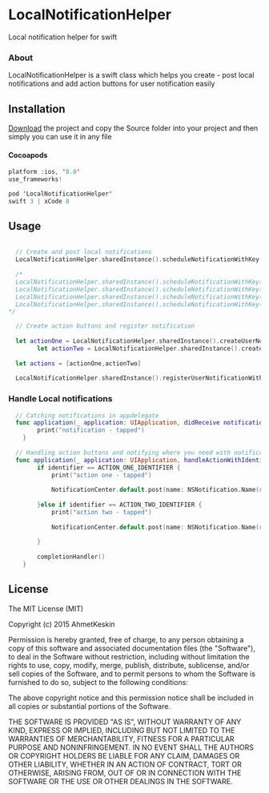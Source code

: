 # LocalNotificationHelper

Local notification helper for swift

### About
LocalNotificationHelper is a swift class which helps you create - post local notifications and add action buttons for user notification easily


## Installation
  [Download](https://github.com/AhmettKeskin/LocalNotificationHelper/archive/master.zip) the project and copy the Source folder into your project and then simply you can use it in any file

#### Cocoapods

```swift
platform :ios, '8.0'
use_frameworks!

pod 'LocalNotificationHelper'
swift 3 | xCode 8
```
## Usage

``` swift
  
  // Create and post local notifications
  LocalNotificationHelper.sharedInstance().scheduleNotificationWithKey("mobiwise", title: "mobiwise", message: "Lets take a break", seconds: 5)
  
  /*
  LocalNotificationHelper.sharedInstance().scheduleNotificationWithKey(key: <#T##String#>, title: <#T##String#>, message: <#T##String#>, seconds: <#T##Double#>, userInfo: <#T##[NSObject : AnyObject]?#>)
  LocalNotificationHelper.sharedInstance().scheduleNotificationWithKey(key: <#T##String#>, title: <#T##String#>, message: <#T##String#>, date: <#T##NSDate#>, userInfo: <#T##[NSObject : AnyObject]?#>)
  LocalNotificationHelper.sharedInstance().scheduleNotificationWithKey(key: <#T##String#>, title: <#T##String#>, message: <#T##String#>, date: <#T##NSDate#>, soundName: <#T##String#>, userInfo: <#T##[NSObject : AnyObject]?#>)
  LocalNotificationHelper.sharedInstance().scheduleNotificationWithKey(key: <#T##String#>, title: <#T##String#>, message: <#T##String#>, seconds: <#T##Double#>, soundName: <#T##String#>, userInfo: <#T##[NSObject : AnyObject]?#>)
*/


```

``` swift
  // Create action buttons and register notification
  
  let actionOne = LocalNotificationHelper.sharedInstance().createUserNotificationActionButton(identifier: ACTION_ONE_IDENTIFIER, title: "Like")
        let actionTwo = LocalNotificationHelper.sharedInstance().createUserNotificationActionButton(identifier: ACTION_TWO_IDENTIFIER, title: "Dislike")
        
  let actions = [actionOne,actionTwo]
        
  LocalNotificationHelper.sharedInstance().registerUserNotificationWithActionButtons(actions: actions)

```

### Handle Local notifications 
```swift
  // Catching notifications in appdelegate 
  func application(_ application: UIApplication, didReceive notification: UILocalNotification) {
        print("notification - tapped")
    }
  
  // Handling action buttons and notifying where you need with notificationCenter  
  func application(_ application: UIApplication, handleActionWithIdentifier identifier: String?, for notification: UILocalNotification, withResponseInfo responseInfo: [AnyHashable : Any], completionHandler: @escaping () -> Void) {
        if identifier == ACTION_ONE_IDENTIFIER {
            print("action one - tapped")
            
            NotificationCenter.default.post(name: NSNotification.Name(rawValue: ACTION_ONE_IDENTIFIER), object: nil)
            
        }else if identifier == ACTION_TWO_IDENTIFIER {
            print("action two - tapped")
            
            NotificationCenter.default.post(name: NSNotification.Name(rawValue: ACTION_TWO_IDENTIFIER), object: nil)
            
        }
        
        completionHandler()
    }
```

License
--------


  The MIT License (MIT)

Copyright (c) 2015 AhmetKeskin

Permission is hereby granted, free of charge, to any person obtaining a copy of this software and associated documentation files (the "Software"), to deal in the Software without restriction, including without limitation the rights to use, copy, modify, merge, publish, distribute, sublicense, and/or sell copies of the Software, and to permit persons to whom the Software is furnished to do so, subject to the following conditions:

The above copyright notice and this permission notice shall be included in all copies or substantial portions of the Software.

THE SOFTWARE IS PROVIDED "AS IS", WITHOUT WARRANTY OF ANY KIND, EXPRESS OR IMPLIED, INCLUDING BUT NOT LIMITED TO THE WARRANTIES OF MERCHANTABILITY, FITNESS FOR A PARTICULAR PURPOSE AND NONINFRINGEMENT. IN NO EVENT SHALL THE AUTHORS OR COPYRIGHT HOLDERS BE LIABLE FOR ANY CLAIM, DAMAGES OR OTHER LIABILITY, WHETHER IN AN ACTION OF CONTRACT, TORT OR OTHERWISE, ARISING FROM, OUT OF OR IN CONNECTION WITH THE SOFTWARE OR THE USE OR OTHER DEALINGS IN THE SOFTWARE.

